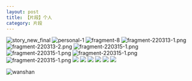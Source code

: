 ```yaml
---
layout: post
title: 【片段】个人
category: 片段
---
```

![story_new_final](http://r8s97vm6g.hd-bkt.clouddn.com/img/story_new_final_0322.png)
![personal-1](http://r8s97vm6g.hd-bkt.clouddn.com/img/personal-1.png)
![fragment-8](http://r8s97vm6g.hd-bkt.clouddn.com/img/fragment-8.jpg)
![fragment-220313-1.png](http://r8s97vm6g.hd-bkt.clouddn.com/img/fragment-220313-1.png)
![fragment-220313-2.png](http://r8s97vm6g.hd-bkt.clouddn.com/img/fragment-220313-2.png)
![fragment-220315-1.png](http://r8s97vm6g.hd-bkt.clouddn.com/img/fragment-220315-1.png)
![fragment-220315-1.png](http://r8s97vm6g.hd-bkt.clouddn.com/img/fragment-220321-1.png)
![fragment-220315-1.png](http://r8s97vm6g.hd-bkt.clouddn.com/img/fragment-220321-2.png)
![fragment-220315-1.png](http://r8s97vm6g.hd-bkt.clouddn.com/img/fragment-220321-3.png)
![](http://r8s97vm6g.hd-bkt.clouddn.com/img/fragment-220322-1.png)
![](http://r8s97vm6g.hd-bkt.clouddn.com/img/fragment-220322-2.png)
![](http://r8s97vm6g.hd-bkt.clouddn.com/img/fragment-220322-3.png)
![](http://r8s97vm6g.hd-bkt.clouddn.com/img/fragment-220322-4.png)
![](http://r8s97vm6g.hd-bkt.clouddn.com/img/fragment-220322-5.png)
![](http://r8s97vm6g.hd-bkt.clouddn.com/img/fragment-220324-1.png)


![wanshan](http://r8s97vm6g.hd-bkt.clouddn.com/img/wanshan.png)



  



